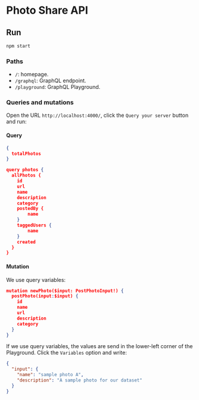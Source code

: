 # Photo Share API 

## Run

```bash
npm start
```

### Paths

- `/`: homepage.
- `/graphql`: GraphQL endpoint.
- `/playground`: GraphQL Playground.

### Queries and mutations

Open the URL `http://localhost:4000/`, click the `Query your server` button and run:

#### Query

```json
{
  totalPhotos
}
```

```json
query photos {
  allPhotos {
    id
    url
    name
    description
    category
    postedBy {
        name
    }
    taggedUsers {
        name
    }
    created
  }
}
```

#### Mutation

We use query variables:

```json
mutation newPhoto($input: PostPhotoInput!) {
  postPhoto(input:$input) {
    id
    name
    url
    description
    category
  }
}
```

If we use query variables, the values are send in the lower-left corner of the Playground. Click the `Variables` option and write:

```json
{
  "input": {
    "name": "sample photo A",
    "description": "A sample photo for our dataset"
  }
}
```
